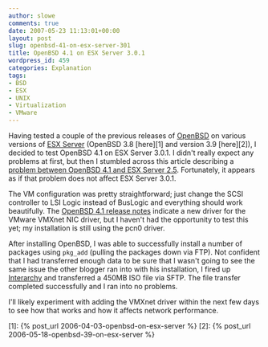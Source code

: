 ```yaml
---
author: slowe
comments: true
date: 2007-05-23 11:13:01+00:00
layout: post
slug: openbsd-41-on-esx-server-301
title: OpenBSD 4.1 on ESX Server 3.0.1
wordpress_id: 459
categories: Explanation
tags:
- BSD
- ESX
- UNIX
- Virtualization
- VMware
---
```


Having tested a couple of the previous releases of [OpenBSD](http://www.openbsd.org/) on various versions of [ESX Server](http://www.vmware.com/products/vi/esx/) (OpenBSD 3.8 [here][1] and version 3.9 [here][2]), I decided to test OpenBSD 4.1 on ESX Server 3.0.1. I didn't really expect any problems at first, but then I stumbled across this article describing a [problem between OpenBSD 4.1 and ESX Server 2.5](http://dragonmantank.com/?p=1). Fortunately, it appears as if that problem does not affect ESX Server 3.0.1.

The VM configuration was pretty straightforward; just change the SCSI controller to LSI Logic instead of BusLogic and everything should work beautifully. The [OpenBSD 4.1 release notes](http://www.openbsd.org/41.html) indicate a new driver for the VMware VMXnet NIC driver, but I haven't had the opportunity to test this yet; my installation is still using the pcn0 driver.

After installing OpenBSD, I was able to successfully install a number of packages using `pkg_add` (pulling the packages down via FTP). Not confident that I had transferred enough data to be sure that I wasn't going to see the same issue the other blogger ran into with his installation, I fired up [Interarchy](http://www.nolobe.com/interarchy/) and transferred a 450MB ISO file via SFTP. The file transfer completed successfully and I ran into no problems.

I'll likely experiment with adding the VMXnet driver within the next few days to see how that works and how it affects network performance.

[1]: {% post_url 2006-04-03-openbsd-on-esx-server %}
[2]: {% post_url 2006-05-18-openbsd-39-on-esx-server %}
